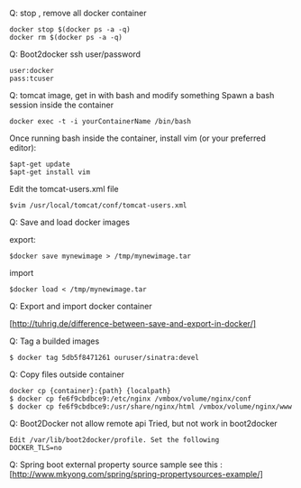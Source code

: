 Q:  stop , remove all docker container

	docker stop $(docker ps -a -q)
	docker rm $(docker ps -a -q)

Q: Boot2docker ssh user/password

	user:docker
	pass:tcuser

Q: tomcat image, get in with bash and modify something
Spawn a bash session inside the container

	docker exec -t -i yourContainerName /bin/bash
	
Once running bash inside the container, install vim (or your preferred editor):

	$apt-get update
	$apt-get install vim

Edit the tomcat-users.xml file

	$vim /usr/local/tomcat/conf/tomcat-users.xml

Q: Save and load docker images

export:

	$docker save mynewimage > /tmp/mynewimage.tar

import

	$docker load < /tmp/mynewimage.tar

Q: Export and import docker container

[http://tuhrig.de/difference-between-save-and-export-in-docker/]

Q: Tag a builded images

	$ docker tag 5db5f8471261 ouruser/sinatra:devel

Q: Copy files outside container 

	docker cp {container}:{path} {localpath}
	$ docker cp fe6f9cbdbce9:/etc/nginx /vmbox/volume/nginx/conf
	$ docker cp fe6f9cbdbce9:/usr/share/nginx/html /vmbox/volume/nginx/www

Q: Boot2Docker not allow remote api 
Tried, but not work in boot2docker

	Edit /var/lib/boot2docker/profile. Set the following
	DOCKER_TLS=no

Q: Spring boot external property source sample
see this : [http://www.mkyong.com/spring/spring-propertysources-example/]	